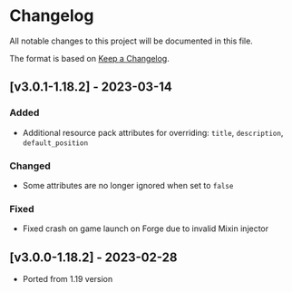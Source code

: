# Changelog
All notable changes to this project will be documented in this file.

The format is based on [Keep a Changelog].

## [v3.0.1-1.18.2] - 2023-03-14
### Added
- Additional resource pack attributes for overriding: `title`, `description`, `default_position`
### Changed
- Some attributes are no longer ignored when set to `false`
### Fixed
- Fixed crash on game launch on Forge due to invalid Mixin injector

## [v3.0.0-1.18.2] - 2023-02-28
- Ported from 1.19 version

[Keep a Changelog]: https://keepachangelog.com/en/1.0.0/
